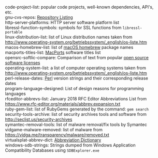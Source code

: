 code-project-list: popular code projects, well-known dependencies, API's, etc.  
gnu-cvs-repos: [Repository Listing](http://cvs.savannah.gnu.org/viewvc)  
http-server-platforms: HTTP server software platform list  
libressl-function-symbols: symbols for SSL functions from `libressl-portable`  
linux-distribution-list: list of Linux distribution names taken from <http://www.operating-system.org/betriebssystem/_english/os-liste.htm>  
macos-homebrew-list: list of [macOS homebrew](https://brew.sh) package names  
macports-titles-list: [MacPorts](https://www.macports.org) software titles list  
opensrc-softlic-compare: Comparison of text from popular [open source software licenses](https://opensource.org/licenses)  
operating-system-list: a list of computer operating systems taken from <http://www.operating-system.org/betriebssystem/_english/os-liste.htm>  
perl-release-dates: [Perl](https://www.perl.org) version strings and their corresponding release dates  
program-language-designed: List of design reasons for programming languages   
rfceditor-abbrevs-list: January 2018 RFC Editor Abbreviations List from <https://www.rfc-editor.org/materials/abbrev.expansion.txt>  
ruby-gem-list: list of RubyGems generated by the command: `gem search`  
security-tools-archive: list of security archives tools and software from <http://seclist.us/security-archives>  
symantec-removal-tools: list of malware removal/fix tools by Symantec 
vidgame-malware-removed: list of malware from <https://vidga.me/transparency/malware/removed.txt>  
virtualsplat-abbrev-dict: [Abbreviation Dictionary](virtualsplat.com/abbrevs)  
windows-sdb-strings: Strings dumped from Windows Application Compatibility Databases using `SDBExplorer.exe`  
